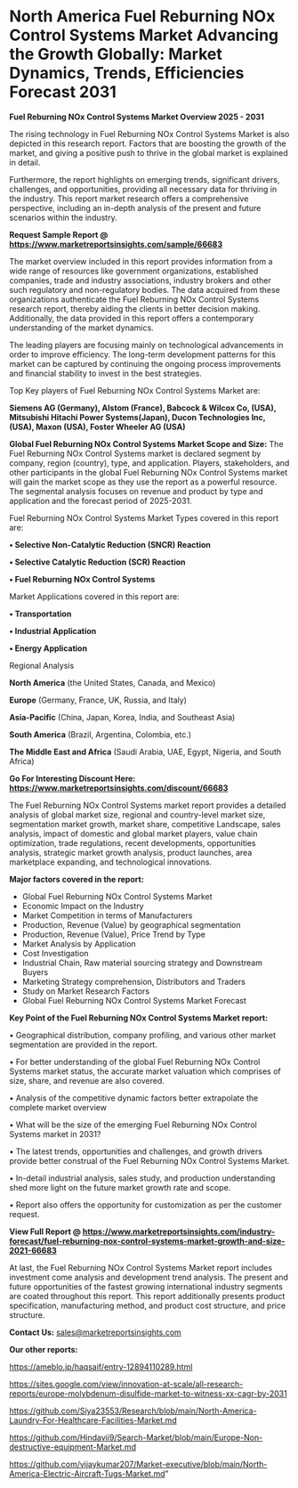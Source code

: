 # North America Fuel Reburning NOx Control Systems Market Advancing the Growth Globally: Market Dynamics, Trends, Efficiencies Forecast 2031

<Strong> Fuel Reburning NOx Control Systems Market Overview 2025 - 2031</strong>

The rising technology in Fuel Reburning NOx Control Systems Market is also depicted in this research report. Factors that are boosting the growth of the market, and giving a positive push to thrive in the global market is explained in detail.

Furthermore, the report highlights on emerging trends, significant drivers, challenges, and opportunities, providing all necessary data for thriving in the industry. This report market research offers a comprehensive perspective, including an in-depth analysis of the present and future scenarios within the industry.

<strong>Request Sample Report @ <a href=https://www.marketreportsinsights.com/sample/66683>https://www.marketreportsinsights.com/sample/66683</a></strong>

The market overview included in this report provides information from a wide range of resources like government organizations, established companies, trade and industry associations, industry brokers and other such regulatory and non-regulatory bodies. The data acquired from these organizations authenticate the Fuel Reburning NOx Control Systems research report, thereby aiding the clients in better decision making. Additionally, the data provided in this report offers a contemporary understanding of the market dynamics.

The leading players are focusing mainly on technological advancements in order to improve efficiency. The long-term development patterns for this market can be captured by continuing the ongoing process improvements and financial stability to invest in the best strategies.

Top Key players of Fuel Reburning NOx Control Systems Market are:

<strong>Siemens AG (Germany), Alstom (France), Babcock & Wilcox Co, (USA), Mitsubishi Hitachi Power Systems(Japan), Ducon Technologies Inc, (USA), Maxon (USA), Foster Wheeler AG (USA)</strong>

<strong><b>Global Fuel Reburning NOx Control Systems Market Scope and Size:</b></strong>
The Fuel Reburning NOx Control Systems market is declared segment by company, region (country), type, and application. Players, stakeholders, and other participants in the global Fuel Reburning NOx Control Systems market will gain the market scope as they use the report as a powerful resource. The segmental analysis focuses on revenue and product by type and application and the forecast period of 2025-2031.

Fuel Reburning NOx Control Systems Market Types covered in this report are:

<strong>• Selective Non-Catalytic Reduction (SNCR) Reaction

• Selective Catalytic Reduction (SCR) Reaction

• Fuel Reburning NOx Control Systems</strong>

Market Applications covered in this report are:

<strong>• Transportation

• Industrial Application

• Energy Application</strong> 

Regional Analysis

<strong>North America</strong> (the United States, Canada, and Mexico)

<strong>Europe</strong> (Germany, France, UK, Russia, and Italy)

<strong>Asia-Pacific</strong> (China, Japan, Korea, India, and Southeast Asia)

<strong>South America</strong> (Brazil, Argentina, Colombia, etc.)

<strong>The Middle East and Africa</strong> (Saudi Arabia, UAE, Egypt, Nigeria, and South Africa)

<strong>Go For Interesting Discount Here: <a href=https://www.marketreportsinsights.com/discount/66683>https://www.marketreportsinsights.com/discount/66683</a></strong>

The Fuel Reburning NOx Control Systems market report provides a detailed analysis of global market size, regional and country-level market size, segmentation market growth, market share, competitive Landscape, sales analysis, impact of domestic and global market players, value chain optimization, trade regulations, recent developments, opportunities analysis, strategic market growth analysis, product launches, area marketplace expanding, and technological innovations.

<strong><b>Major factors covered in the report:</b></strong>
<ul>
  <li>Global Fuel Reburning NOx Control Systems Market </li>
  <li>Economic Impact on the Industry</li>
  <li>Market Competition in terms of Manufacturers</li>
  <li>Production, Revenue (Value) by geographical segmentation</li>
  <li>Production, Revenue (Value), Price Trend by Type</li>
  <li>Market Analysis by Application</li>
  <li>Cost Investigation</li>
  <li>Industrial Chain, Raw material sourcing strategy and Downstream Buyers</li>
  <li>Marketing Strategy comprehension, Distributors and Traders</li>
  <li>Study on Market Research Factors</li>
  <li>Global Fuel Reburning NOx Control Systems Market Forecast</li>
</ul>

<strong><b>Key Point of the Fuel Reburning NOx Control Systems Market report:</b></strong>

• Geographical distribution, company profiling, and various other market segmentation are provided in the report.

• For better understanding of the global Fuel Reburning NOx Control Systems market status, the accurate market valuation which comprises of size, share, and revenue are also covered.

• Analysis of the competitive dynamic factors better extrapolate the complete market overview

• What will be the size of the emerging Fuel Reburning NOx Control Systems market in 2031?

• The latest trends, opportunities and challenges, and growth drivers provide better construal of the Fuel Reburning NOx Control Systems Market.

• In-detail industrial analysis, sales study, and production understanding shed more light on the future market growth rate and scope.

• Report also offers the opportunity for customization as per the customer request.

<strong><b>View Full Report @ <a href=https://www.marketreportsinsights.com/industry-forecast/fuel-reburning-nox-control-systems-market-growth-and-size-2021-66683>https://www.marketreportsinsights.com/industry-forecast/fuel-reburning-nox-control-systems-market-growth-and-size-2021-66683</a></b></strong>


At last, the Fuel Reburning NOx Control Systems Market report includes investment come analysis and development trend analysis. The present and future opportunities of the fastest growing international industry segments are coated throughout this report. This report additionally presents product specification, manufacturing method, and product cost structure, and price structure.

<strong>Contact Us:</strong>
sales@marketreportsinsights.com

<strong>Our other reports:</strong>

<a href=https://ameblo.jp/haqsaif/entry-12894110289.html>https://ameblo.jp/haqsaif/entry-12894110289.html</a>

<a href=https://sites.google.com/view/innovation-at-scale/all-research-reports/europe-molybdenum-disulfide-market-to-witness-xx-cagr-by-2031>https://sites.google.com/view/innovation-at-scale/all-research-reports/europe-molybdenum-disulfide-market-to-witness-xx-cagr-by-2031</a>

<a href=https://github.com/Siya23553/Research/blob/main/North-America-Laundry-For-Healthcare-Facilities-Market.md>https://github.com/Siya23553/Research/blob/main/North-America-Laundry-For-Healthcare-Facilities-Market.md</a>

<a href=https://github.com/Hindavii9/Search-Market/blob/main/Europe-Non-destructive-equipment-Market.md>https://github.com/Hindavii9/Search-Market/blob/main/Europe-Non-destructive-equipment-Market.md</a>

<a href=https://github.com/vijaykumar207/Market-executive/blob/main/North-America-Electric-Aircraft-Tugs-Market.md>https://github.com/vijaykumar207/Market-executive/blob/main/North-America-Electric-Aircraft-Tugs-Market.md</a>"
